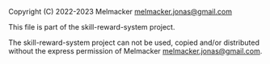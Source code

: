 Copyright (C) 2022-2023 Melmacker melmacker.jonas@gmail.com

This file is part of the skill-reward-system project.

The skill-reward-system project can not be used, copied and/or distributed without the express permission of Melmacker melmacker.jonas@gmail.com.
